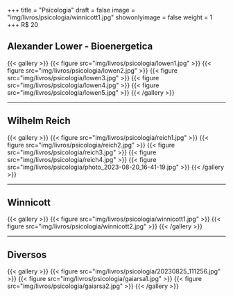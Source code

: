 +++
title = "Psicologia"
draft = false
image = "img/livros/psicologia/winnicott1.jpg"
showonlyimage = false
weight = 1
+++
<span class="price">R$ 20</span>
<!--more-->

## Alexander Lower - Bioenergetica

{{< gallery >}}
{{< figure src="img/livros/psicologia/lowen1.jpg" >}}
{{< figure src="img/livros/psicologia/lowen2.jpg" >}}
{{< figure src="img/livros/psicologia/lowen3.jpg" >}}
{{< figure src="img/livros/psicologia/lowen4.jpg" >}}
{{< figure src="img/livros/psicologia/lowen5.jpg" >}}
{{< /gallery >}}

---

## Wilhelm Reich

{{< gallery >}}
{{< figure src="img/livros/psicologia/reich1.jpg" >}}
{{< figure src="img/livros/psicologia/reich2.jpg" >}}
{{< figure src="img/livros/psicologia/reich3.jpg" >}}
{{< figure src="img/livros/psicologia/reich4.jpg" >}}
{{< figure src="img/livros/psicologia/photo_2023-08-20_16-41-19.jpg" >}}
{{< /gallery >}}

---

## Winnicott

{{< gallery >}}
{{< figure src="img/livros/psicologia/winnicott1.jpg" >}}
{{< figure src="img/livros/psicologia/winnicott2.jpg" >}}
{{< /gallery >}}

---

## Diversos

{{< gallery >}}
{{< figure src="img/livros/psicologia/20230825_111256.jpg" >}}
{{< figure src="img/livros/psicologia/gaiarsa1.jpg" >}}
{{< figure src="img/livros/psicologia/gaiarsa2.jpg" >}}
{{< /gallery >}}